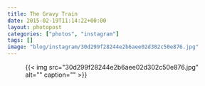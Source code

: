 ```yaml
---
title: The Gravy Train
date: 2015-02-19T11:14:22+00:00
layout: photopost
categories: ["photos", "instagram"]
tags: []
image: "blog/instagram/30d299f28244e2b6aee02d302c50e876.jpg"
---
```


<figure class="photo photo--square">
  {{< img src="30d299f28244e2b6aee02d302c50e876.jpg" alt="" caption="" >}}

</figure>


